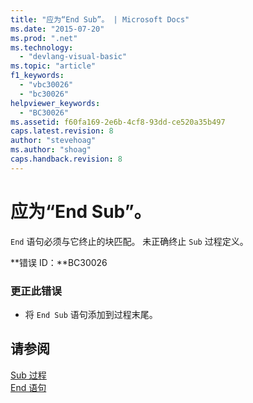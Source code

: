 ```yaml
---
title: "应为“End Sub”。 | Microsoft Docs"
ms.date: "2015-07-20"
ms.prod: ".net"
ms.technology: 
  - "devlang-visual-basic"
ms.topic: "article"
f1_keywords: 
  - "vbc30026"
  - "bc30026"
helpviewer_keywords: 
  - "BC30026"
ms.assetid: f60fa169-2e6b-4cf8-93dd-ce520a35b497
caps.latest.revision: 8
author: "stevehoag"
ms.author: "shoag"
caps.handback.revision: 8
---
```

# 应为“End Sub”。
`End` 语句必须与它终止的块匹配。 未正确终止 `Sub` 过程定义。  
  
 **错误 ID：**BC30026  
  
### 更正此错误  
  
-   将 `End Sub` 语句添加到过程末尾。  
  
## 请参阅  
 [Sub 过程](../../visual-basic/programming-guide/language-features/procedures/sub-procedures.md)   
 [End 语句](../../visual-basic/language-reference/statements/end-statement.md)